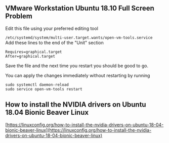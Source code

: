 ## VMware Workstation Ubuntu 18.10 Full Screen Problem

Edit this file using your preferred editing tool

`/etc/systemd/system/multi-user.target.wants/open-vm-tools.service`<br>
Add these lines to the end of the "Unit" section
```
Requires=graphical.target
After=graphical.target
```
Save the file and the next time you restart you should be good to go.

You can apply the changes immediately without restarting by running
```
sudo systemctl daemon-reload
sudo service open-vm-tools restart
```
## How to install the NVIDIA drivers on Ubuntu 18.04 Bionic Beaver Linux
[https://linuxconfig.org/how-to-install-the-nvidia-drivers-on-ubuntu-18-04-bionic-beaver-linux](https://linuxconfig.org/how-to-install-the-nvidia-drivers-on-ubuntu-18-04-bionic-beaver-linux)
